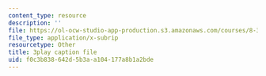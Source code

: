 ```yaml
---
content_type: resource
description: ''
file: https://ol-ocw-studio-app-production.s3.amazonaws.com/courses/8-333-statistical-mechanics-i-statistical-mechanics-of-particles-fall-2013/f0c3b838642d5b3aa104177a8b1a2bde_ckUyxmwaC5E.vtt
file_type: application/x-subrip
resourcetype: Other
title: 3play caption file
uid: f0c3b838-642d-5b3a-a104-177a8b1a2bde
---
```

